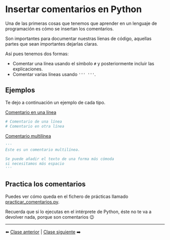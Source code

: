 # Insertar comentarios en Python

Una de las primeras cosas que tenemos que aprender en un lenguaje de programación es cómo se insertan los comentarios.

Son importantes para documentar nuestras líenas de código, aquellas partes que sean importantes dejarlas claras.

Así pues tenemos dos formas:

- Comentar una línea usando el símbolo ```#``` y posteriormente incluir las explicaciones.
- Comentar varias líneas usando ```''' '''```.

## Ejemplos

Te dejo a continuación un ejemplo de cada tipo.

<u>Comentario en una línea</u>

```Python
# Comentario de una línea
# Comentario en otra línea
```

<u>Comentario multilínea</u>

```Python
'''
Este es un comentario multilínea.

Se puede añadir el texto de una forma más cómoda
si necesitamos más espacio
'''
```

## Practica los comentarios

Puedes ver cómo queda en el fichero de prácticas llamado [practicar_comentarios.py].

Recuerda que si lo ejecutas en el intérprete de Python, éste no te va a devolver nada, porque son comentarios 😉

[practicar_comentarios.py]: practicar_comentarios.py

***

⬅️ [Clase anterior](/2%20-%20Fichero%20Python/readme.md) | [Clase siguiente](/4%20-%20Tipos%20de%20datos/readme.md) ➡️